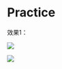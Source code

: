 # Practice
效果1：

![](https://github.com/yzxdmb01/Practice/edit/master/01.gif)


![](https://github.com/sddyljsx/pulltorefresh/blob/master/001.png?raw=true)
